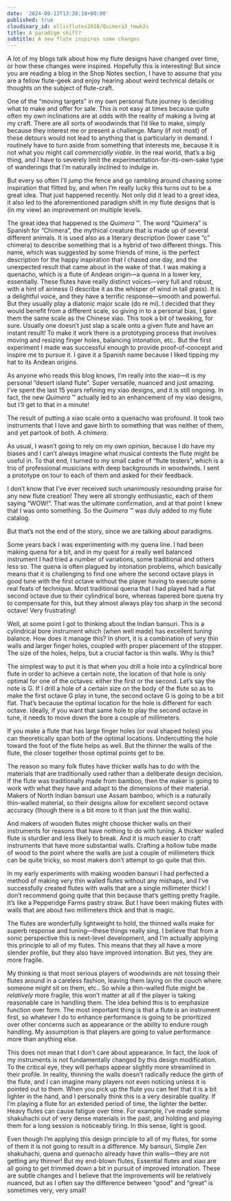 ```yaml
---
date: '2024-09-13T13:38:18+00:00'
published: true
cloudinary_id: ellisflutes2018/Quimera3_tmwk2s
title: A paradigm shift?
subtitle: A new flute inspires some changes
---
```


A lot of my blogs talk about how my flute designs have changed over time, or how these changes were inspired.  Hopefully this is interesting!  But since you are reading a blog in the Shop Notes section, I have to assume that you are a fellow flute-geek and enjoy hearing about weird technical details or thoughts on the subject of flute-craft.

One of the “moving targets” in my own personal flute journey is deciding what to make and offer for sale.  This is not easy at times because quite often my own inclinations are at odds with the reality of making a living at my craft.  There are all sorts of woodwinds that I’d like to make, simply because they interest me or present a challenge.  Many (if not most) of these detours would not lead to anything that is particularly in demand.   I routinely have to turn aside from something that interests me, because it is not what you might call *commercially viable*.  In the real world, that’s a big thing, and I have to severely limit the experimentation-for-its-own-sake type of wanderings that I’m naturally inclined to indulge in.

But every so often I’ll jump the fence and go rambling around chasing some inspiration that flitted by, and when I’m really lucky this turns out to be a great idea.  That just happened recently.  Not only did it lead to a great idea, it also led to the aforementioned paradigm shift in my flute designs that is (in my view) an improvement on multiple levels.

The great idea that happened is the *Quimera* ™.   The word “Quimera” is Spanish for “Chimera”, the mythical creature that is made up of several different animals.  It is used also as a literary description (lower case “c” chimera) to describe something that is a hybrid of two different things.  This name, which was suggested by some friends of mine, is the perfect description for the happy inspiration that I chased one day, and the unexpected result that came about in the wake of that.   I was making a quenacho, which is a flute of Andean origin—a quena in a lower key, essentially.  These flutes have really distinct voices—very full and robust, with a hint of airiness (I describe it as the whisper of wind in tall grass).  It is a delightful voice, and they have a terrific response—smooth and powerful.  But they usually play a diatonic major scale (do re mi).   I decided that they would benefit from a different scale, so giving in to a personal bias, I gave them the same scale as the Chinese xiao.  This took a bit of tweaking, for sure.  Usually one doesn’t just slap a scale onto a given flute and have an instant result!  To make it work there is a prototyping process that involves moving and resizing finger holes, balancing intonation, etc..  But the first experiment I made was successful enough to provide proof-of-concept and inspire me to pursue it.  I gave it a Spanish name because I liked tipping my hat to its Andean origins.

As anyone who reads this blog knows, I’m really into the xiao—it is my personal “desert island flute”.  Super versatile, nuanced and just amazing.  I’ve spent the last 15 years refining my xiao designs, and it is still ongoing.  In fact, the new *Quimera* ™  actually led to an enhancement of my xiao designs, but I’ll get to that in a minute!

The result of putting a xiao scale onto a quenacho was profound.  It took two instruments that I love and gave birth to something that was neither of them, and yet partook of both.  A *chimera*.

As usual, I wasn’t going to rely on my own opinion, because I do have my biases and I can’t always imagine what musical contexts the flute might be useful in.  To that end, I turned to my small cadre of “flute testers”, which is a trio of professional musicians with deep backgrounds in woodwinds.  I sent a prototype on tour to each of them and asked for their feedback.

I don’t know that I’ve ever received such unanimously resounding praise for any new flute creation!  They were all strongly enthusiastic, each of them saying “WOW!”.  That was the ultimate confirmation, and at that point I knew that I was onto something.  So the *Quimera* ™  was duly added to my flute catalog.

But that’s not the end of the story, since we are talking about paradigms.  

Some years back I was experimenting with my quena line.  I had been making quena for a bit, and in my quest for a really well balanced instrument I had tried a number of variations, some traditional and others less so.  The quena is often plagued by intonation problems, which basically means that it is challenging to find one where the second octave plays in good tune with the first octave without the player having to execute some real feats of technique.  Most traditional quena that I had played had a flat second octave due to their cylindrical bore, whereas tapered bore quena try to compensate for this, but they almost always play too sharp in the second octave!   Very frustrating!

Well, at some point I got to thinking about the Indian bansuri.  This is a cylindrical bore instrument which (when well made) has excellent tuning balance.  How does it manage this?  In short, it is a combination of very thin walls and larger finger holes, coupled with proper placement of the stopper.  The size of the holes, helps, but a crucial factor is thin walls.  Why is this?

The simplest way to put it is that when you drill a hole into a cylindrical bore flute in order to achieve a certain note, the location of that hole is only optimal for one of the octaves: either the first or the second.  Let’s say the note is G.  If I drill a hole of a certain size on the body of the flute so as to make the first octave G play in tune, the second octave G is going to be a bit flat.  That’s because the optimal location for the hole is different for each octave.  Ideally, if you want that same hole to play the second octave in tune, it needs to move down the bore a couple of millimeters.  

If you make a flute that has large finger holes (or oval shaped holes) you can theoretically span both of the optimal locations.  Undercutting the hole toward the foot of the flute helps as well.  But the thinner the walls of the flute, the closer together those optimal points get to be.

The reason so many folk flutes have thicker walls has to do with the materials that are traditionally used rather than a deliberate design decision.  If the flute was traditionally made from bamboo, then the maker is going to work with what they have and adapt to the dimensions of their material.  Makers of North Indian bansuri use Assam bamboo, which is a naturally thin-walled material, so their designs allow for excellent second octave accuracy (though there is a bit more to it than just the thin walls).

And makers of wooden flutes might choose thicker walls on their instruments for reasons that have nothing to do with tuning.  A thicker walled flute is sturdier and less likely to break.  And it is much easier to craft instruments that have more substantial walls.  Crafting a hollow tube made of wood to the point where the walls are just a couple of millimeters thick can be quite tricky, so most makers don’t attempt to go quite that thin. 

In my early experiments with making wooden bansuri I had perfected a method of making very thin walled flutes without any mishaps, and I’ve successfully created flutes with walls that are a single millimeter thick!  I don’t recommend going quite that thin because that’s getting pretty fragile. It’s like a Pepperidge Farms pastry straw.  But I have been making flutes with walls that are about two millimeters thick and that is magic.

The flutes are wonderfully lightweight to hold, the thinned walls make for superb response and tuning—these things really sing.  I believe that from a sonic perspective this is next-level development, and I’m actually applying this principle to all of my flutes.  This means that they all have a more slender profile, but they also have improved intonation.  But yes, they are more fragile.

My thinking is that most serious players of woodwinds are not tossing their flutes around in a careless fashion, leaving them laying on the couch where someone might sit on them, etc..  So while a thin-walled flute might be *relatively* more fragile, this won’t matter at all if the player is taking reasonable care in handling them.  The idea behind this is to emphasize function over form.  The most important thing is that a flute is an instrument first, so whatever I do to enhance performance is going to be prioritized over other concerns such as appearance or the ability to endure rough handling.  My assumption is that players are going to value performance more than anything else.

This does not mean that I don’t care about appearance.  In fact, the *look* of my instruments is not fundamentally changed by this design modification.  To the critical eye, they will perhaps appear slightly more streamlined in their profile.  In reality, thinning the walls doesn’t radically reduce the girth of the flute, and I can imagine many players not even noticing unless it is pointed out to them.  When you pick up the flute you can feel that it is a bit lighter in the hand, and I personally think this is a very desirable quality.  If I’m playing a flute for an extended period of time, the lighter the better.   Heavy flutes can cause fatigue over time.  For example, I’ve made some shakuhachi out of very dense materials in the past, and holding and playing them for a long session is noticeably tiring.   In this sense, light is good.

Even though I’m applying this design principle to all of my flutes, for some of them it is not going to result in a difference.  My bansuri, Simple Zen shakuhachi, quena and quenacho already have thin walls—they are not getting any thinner!  But my end-blown flutes, Essential flutes and xiao are all going to get trimmed down a bit in pursuit of improved intonation.  These are subtle changes and I believe that the improvements will be relatively nuanced, but as I often say the difference between “good” and “great” is sometimes very, very small!

